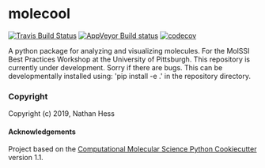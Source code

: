 molecool
==============================
[//]: # (Badges)
[![Travis Build Status](https://travis-ci.org/REPLACE_WITH_OWNER_ACCOUNT/molecool.svg?branch=master)](https://travis-ci.org/REPLACE_WITH_OWNER_ACCOUNT/molecool)
[![AppVeyor Build status](https://ci.appveyor.com/api/projects/status/REPLACE_WITH_APPVEYOR_LINK/branch/master?svg=true)](https://ci.appveyor.com/project/REPLACE_WITH_OWNER_ACCOUNT/molecool/branch/master)
[![codecov](https://codecov.io/gh/REPLACE_WITH_OWNER_ACCOUNT/molecool/branch/master/graph/badge.svg)](https://codecov.io/gh/REPLACE_WITH_OWNER_ACCOUNT/molecool/branch/master)

A python package for analyzing and visualizing molecules. For the MolSSI Best Practices Workshop at the University of Pittsburgh.
This repository is currently under development. Sorry if there are bugs. This can be developmentally installed using:
'pip install -e .'
in the repository directory.

### Copyright

Copyright (c) 2019, Nathan Hess


#### Acknowledgements

Project based on the
[Computational Molecular Science Python Cookiecutter](https://github.com/molssi/cookiecutter-cms) version 1.1.

